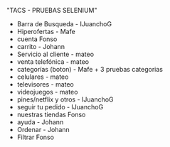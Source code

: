 "TACS - PRUEBAS SELENIUM" 

- Barra de Busqueda - IJuanchoG
- Hiperofertas - Mafe
- cuenta Fonso
- carrito - Johann
- Servicio al cliente - mateo
- venta telefónica - mateo
- categorías (boton) - Mafe + 3 pruebas categorias
- celulares  - mateo
- televisores - mateo
- videojuegos - mateo
- pines/netflix y otros - IJuanchoG
- seguir tu pedido - IJuanchoG
- nuestras tiendas Fonso
- ayuda - Johann
- Ordenar - Johann
- Filtrar Fonso

